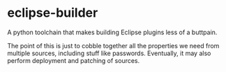 eclipse-builder
===============

A python toolchain that makes building Eclipse plugins less of a buttpain.

The point of this is just to cobble together all the properties we need from multiple sources,
including stuff like passwords.  Eventually, it may also perform deployment and patching of sources.